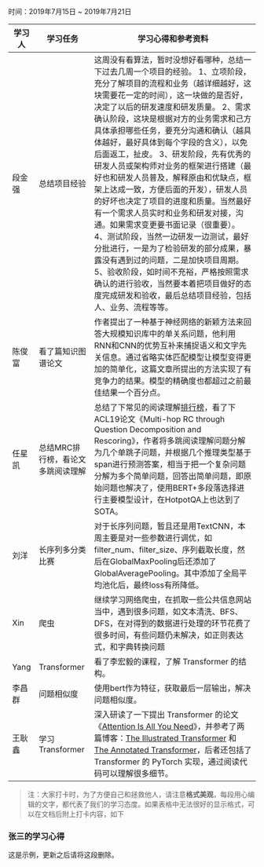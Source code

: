 时间：2019年7月15日 ~ 2019年7月21日

| 学习人  | 学习任务   | 学习心得和参考资料                                |
| ---- | ------ | ---------------------------------------- |
| 段金强  | 总结项目经验 | 这周没有看算法，暂时没想好看哪种，总结一下过去几周一个项目的经验。 1、立项阶段，充分了解项目的流程和业务（越详细越好，这块需要花一定的时间），这一块做的是否好，决定了以后的研发速度和研发质量。 2、需求确认阶段，这块是根据对方的业务需求和己方具体承担哪些任务，要充分沟通和确认（越具体越好，最好具体到每个字段的含义），以免后面返工，扯皮。 3、研发阶段，先有优秀的研发人员或架构师对业务的框架进行搭建（最好也和研发人员普及，解释原由和优缺点，框架上达成一致，方便后面的开发），研发人员的好坏也决定了项目的进度和质量。当然最好有一个需求人员实时和业务和研发对接，沟通。如果需求变更要书面记录（很重要）。 4、测试阶段，当然一边研发一边测试，最好分批进行，一是为了检验研发的部分成果，暴露没有遇到过的问题，二是加快项目周期。 5、验收阶段，如时间不充裕，严格按照需求确认的进行验收，当然要本着把项目做好的态度完成研发和验收，最后总结项目经验，包括人、业务、流程等等。 |
| 陈俊富  | 看了篇知识图谱论文 | 作者提出了一种基于神经网络的新颖方法来回答大规模知识库中的单关系问题，他利用RNN和CNN的优势互补来捕捉语义和文字先关信息。通过省略实体匹配模型让模型变得更加的简单化，这篇文章所提出的方法实现了有竞争力的结果。模型的精确度也都超过之前最佳结果一个百分点。 |
| 任星凯 | 总结MRC排行榜，看论文多跳阅读理解 | 总结了下常见的阅读理解[排行榜](https://github.com/renxingkai/MRC_Leaderboard)，看了下ACL19论文《Multi-hop RC through Question Decomposition and Rescoring》，作者将多跳阅读理解问题分解为几个单跳子问题，并根据几个推理类型基于span进行预测答案，相当于把一个复杂问题分解为多个简单问题，回答出简单问题，即原始问题也解决了，使用BERT+多段落选择进行主要模型设计，在HotpotQA上也达到了SOTA。 |
| 刘洋 | 长序列多分类比赛 | 对于长序列问题，暂且还是用TextCNN，本周主要是对一些参数进行调优，如filter_num、filter_size、序列截取长度，然后在GlobalMaxPooling后还添加了GlobalAveragePooling。其中添加了全局平均池化后，最终loss有所降低。 |
| Xin | 爬虫 | 继续学习网络爬虫，在抓取一些公共信息网站当中，遇到很多问题，如文本清洗、BFS、DFS，在对得到的数据进行处理的环节花费了很多时间，有些问题仍未解决，如正则表达式，和字典转换问题 |
| Yang | Transformer | 看了李宏毅的课程，了解 Transformer 的结构。 |
| 李昌群 | 问题相似度 | 使用bert作为特征，获取最后一层输出，解决问题相似度。 |
| 王耿鑫 | 学习Transformer | 深入研读了一下提出 Transformer 的论文《[Attention Is All You Need](https://arxiv.org/abs/1706.03762)》，并参考了两篇博客：[The Illustrated Transformer](http://jalammar.github.io/illustrated-transformer/) 和 [The Annotated Transformer](http://nlp.seas.harvard.edu/2018/04/03/attention.html)，后者还包括了 Transformer 的 PyTorch 实现，通过阅读代码可以理解很多细节。 |
> 注：大家打卡时，为了方便自己和拯救他人，请注意**格式美观**，每段用心编辑的文字，都代表了我们的学习态度。如果表格中无法很好的显示格式，可以在文档后附上打卡内容，如下

### 张三的学习心得
这是示例，更新之后请将这段删除。
